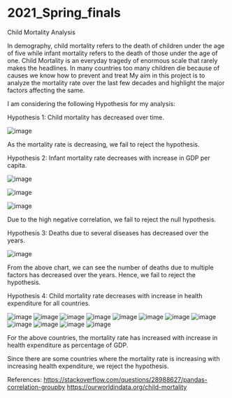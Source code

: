 # 2021_Spring_finals

Child Mortality Analysis

In demography, child mortality refers to the death of children under the age of five while infant mortality refers to the death of those under the age of one.
Child Mortality is an everyday tragedy of enormous scale that rarely makes the headlines. In many countries too many children die because of causes we know how to prevent and treat My aim in this project is to analyze the mortality rate over the last few decades and highlight the major factors affecting the same.

I am considering the following Hypothesis for my analysis:
 
Hypothesis 1: Child mortality has decreased over time.

![image](https://user-images.githubusercontent.com/77979959/117706297-bf6f0e00-b192-11eb-967a-082be79b207e.png)

As the mortality rate is decreasing, we fail to reject the hypothesis.

Hypothesis 2: Infant mortality rate decreases with increase in GDP per capita.

![image](https://user-images.githubusercontent.com/77979959/117706332-ca29a300-b192-11eb-9fb0-f1514566dca9.png)

![image](https://user-images.githubusercontent.com/77979959/117706351-ce55c080-b192-11eb-84be-32c848b3b9b6.png)

![image](https://user-images.githubusercontent.com/77979959/117706367-d31a7480-b192-11eb-804f-4e9d0cf7c34e.png)

Due to the high negative correlation, we fail to reject the null hypothesis.

Hypothesis 3: Deaths due to several diseases has decreased over the years.

![image](https://user-images.githubusercontent.com/77979959/117706494-fcd39b80-b192-11eb-88cf-0f4ea6ffc21c.png)

From the above chart, we can see the number of deaths due to multiple factors has decreased over the years. Hence, we fail to reject the hypothesis.

Hypothesis 4: Child mortality rate decreases with increase in health expenditure for all countries.

![image](https://user-images.githubusercontent.com/77979959/117706514-052bd680-b193-11eb-93c7-971862d6253f.png)
![image](https://user-images.githubusercontent.com/77979959/117706530-09f08a80-b193-11eb-8141-01aed44298bb.png)
![image](https://user-images.githubusercontent.com/77979959/117706540-0e1ca800-b193-11eb-970d-efbdaaf96b48.png)
![image](https://user-images.githubusercontent.com/77979959/117706562-14128900-b193-11eb-8f2c-bf82f593ffbd.png)
![image](https://user-images.githubusercontent.com/77979959/117706578-17a61000-b193-11eb-861e-3173e2d596b6.png)
![image](https://user-images.githubusercontent.com/77979959/117706595-1c6ac400-b193-11eb-956e-812c94e230ad.png)
![image](https://user-images.githubusercontent.com/77979959/117706609-21c80e80-b193-11eb-90a2-5540a5920897.png)
![image](https://user-images.githubusercontent.com/77979959/117706621-268cc280-b193-11eb-894a-6056c72c7d62.png)
![image](https://user-images.githubusercontent.com/77979959/117706629-2ab8e000-b193-11eb-8aec-b55fe1f999ef.png)
![image](https://user-images.githubusercontent.com/77979959/117706646-2f7d9400-b193-11eb-9f4c-35e2a155987b.png)
![image](https://user-images.githubusercontent.com/77979959/117706660-34424800-b193-11eb-837c-66f16973edf6.png)
![image](https://user-images.githubusercontent.com/77979959/117706673-37d5cf00-b193-11eb-8400-eed4c3acda3f.png)

For the above countries, the mortality rate has increased with increase in health expenditure as percentage of GDP.

Since there are some countries where the mortality rate is increasing with increasing health expenditure, we reject the hypothesis.

References: 
https://stackoverflow.com/questions/28988627/pandas-correlation-groupby
https://ourworldindata.org/child-mortality
